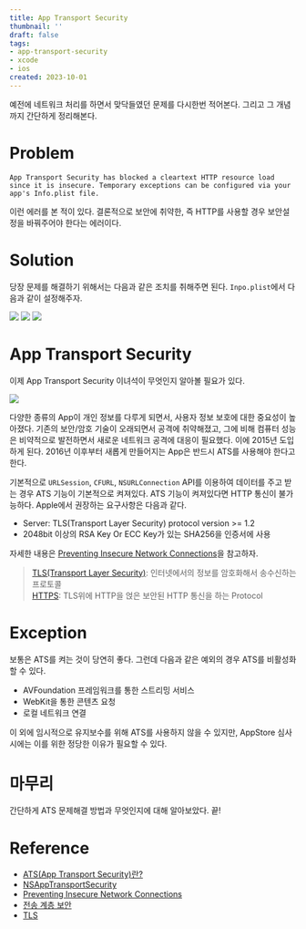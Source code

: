 ```yaml
---
title: App Transport Security
thumbnail: ''
draft: false
tags:
- app-transport-security
- xcode
- ios
created: 2023-10-01
---
```


예전에 네트워크 처리를 하면서 맞닥들였던 문제를 다시한번 적어본다. 그리고 그 개념까지 간단하게 정리해본다.

# Problem

````
App Transport Security has blocked a cleartext HTTP resource load since it is insecure. Temporary exceptions can be configured via your app's Info.plist file.
````

이런 에러를 본 적이 있다. 결론적으로 보안에 취약한, 즉 HTTP를 사용할 경우 보안설정을 바꿔주어야 한다는 에러이다.

# Solution

당장 문제를 해결하기 위해서는 다음과 같은 조치를 취해주면 된다. `Inpo.plist`에서 다음과 같이 설정해주자.

![](TroubleShooting_02_AppTransportSecurity_0.png)
![](TroubleShooting_02_AppTransportSecurity_1.png)
![](TroubleShooting_02_AppTransportSecurity_2.png)

# App Transport Security

이제 App Transport Security 이녀석이 무엇인지 알아볼 필요가 있다.

![](TroubleShooting_02_AppTransportSecurity_3.png)

다양한 종류의 App이 개인 정보를 다루게 되면서, 사용자 정보 보호에 대한 중요성이 높아졌다. 기존의 보안/암호 기술이 오래되면서 공격에 취약해졌고, 그에 비해 컴퓨터 성능은 비약적으로 발전하면서 새로운 네트워크 공격에 대응이 필요했다. 이에 2015년 도입하게 된다. 2016년 이후부터 새롭게 만들어지는 App은 반드시 ATS를 사용해야 한다고 한다.

기본적으로 `URLSession`, `CFURL`, `NSURLConnection` API를 이용하여 데이터를 주고 받는 경우 ATS 기능이 기본적으로 켜져있다. ATS 기능이 켜져있다면 HTTP 통신이 불가능하다. Apple에서 권장하는 요구사항은 다음과 같다.

* Server: TLS(Transport Layer Security) protocol version >= 1.2
* 2048bit 이상의 RSA Key Or ECC Key가 있는 SHA256을 인증서에 사용

자세한 내용은 [Preventing Insecure Network Connections](https://developer.apple.com/documentation/security/preventing_insecure_network_connections)을 참고하자.

 > 
 > [TLS(Transport Layer Security)](https://namu.wiki/w/TLS): 인터넷에서의 정보를 암호화해서 송수신하는 프로토콜 <br> [HTTPS](https://namu.wiki/w/TLS?from=HTTPS#s-1.2): TLS위에 HTTP을 얹은 보안된 HTTP 통신을 하는 Protocol

# Exception

보통은 ATS를 켜는 것이 당연히 좋다. 그런데 다음과 같은 예외의 경우 ATS를 비활성화 할 수 있다.

* AVFoundation 프레임워크를 통한 스트리밍 서비스
* WebKit을 통한 콘텐츠 요청
* 로컬 네트워크 연결

이 외에 임시적으로 유지보수를 위해 ATS를 사용하지 않을 수 있지만, AppStore 심사시에는 이를 위한 정당한 이유가 필요할 수 있다.

# 마무리

간단하게 ATS 문제해결 방법과 무엇인지에 대해 알아보았다. 끝!

# Reference

* [ATS(App Transport Security)란?](https://www.zehye.kr/ios/2020/04/09/14iOS_ats/)
* [NSAppTransportSecurity](https://developer.apple.com/documentation/bundleresources/information_property_list/nsapptransportsecurity)
* [Preventing Insecure Network Connections](https://developer.apple.com/documentation/security/preventing_insecure_network_connections)
* [전송 계층 보안](https://ko.wikipedia.org/wiki/%EC%A0%84%EC%86%A1_%EA%B3%84%EC%B8%B5_%EB%B3%B4%EC%95%88)
* [TLS](https://namu.wiki/w/TLS)
